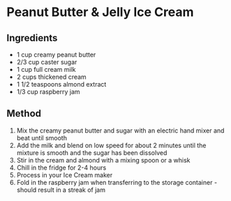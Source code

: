 # Peanut Butter & Jelly Ice Cream

## Ingredients

* 1 cup creamy peanut butter
* 2/3 cup caster sugar
* 1 cup full cream milk
* 2 cups thickened cream
* 1 1/2 teaspoons almond extract
* 1/3 cup raspberry jam

## Method

1. Mix the creamy peanut butter and sugar with an electric hand mixer and beat until smooth
2. Add the milk and blend on low speed for about 2 minutes until the mixture is smooth and the sugar has been dissolved
3. Stir in the cream and almond with a mixing spoon or a whisk
4. Chill in the fridge for 2-4 hours
5. Process in your Ice Cream maker
6. Fold in the raspberry jam when transferring to the storage container - should result in a streak of jam